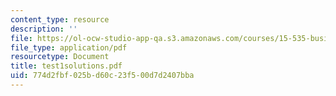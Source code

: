 ```yaml
---
content_type: resource
description: ''
file: https://ol-ocw-studio-app-qa.s3.amazonaws.com/courses/15-535-business-analysis-using-financial-statements-spring-2003/774d2fbf025bd60c23f500d7d2407bba_test1solutions.pdf
file_type: application/pdf
resourcetype: Document
title: test1solutions.pdf
uid: 774d2fbf-025b-d60c-23f5-00d7d2407bba
---
```

